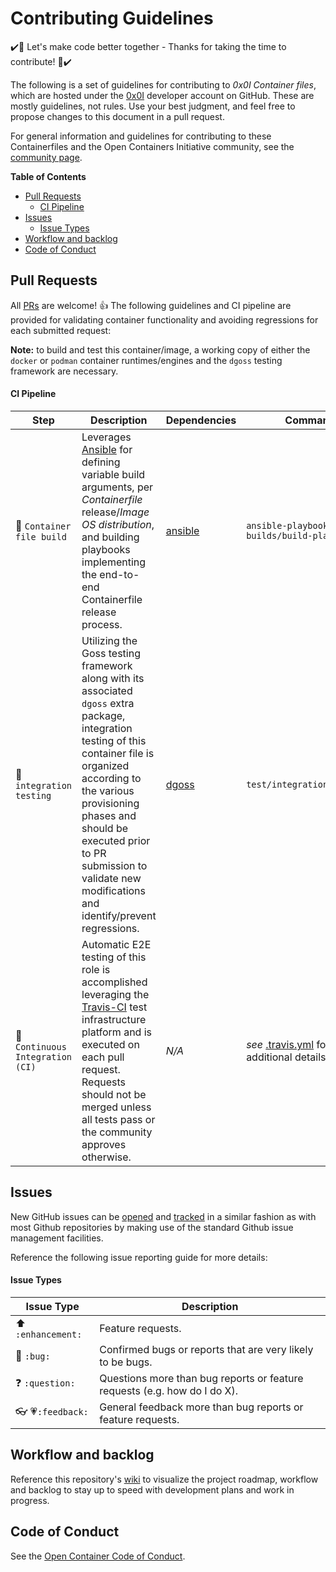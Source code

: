# Contributing Guidelines

:heavy_check_mark::tada: Let's make code better together - Thanks for taking the time to contribute! :tada::heavy_check_mark:

The following is a set of guidelines for contributing to *0x0I Container files*, which are hosted under the [0x0I](https://github.com/0x0I?tab=repositories) developer account on GitHub. These are mostly guidelines, not rules. Use your best judgment, and feel free to propose changes to this document in a pull request.

For general information and guidelines for contributing to these Containerfiles and the Open Containers Initiative community, see the [community page](https://www.opencontainers.org/community).

**Table of Contents**
  - [Pull Requests](#pull-requests)
      - [CI Pipeline](#ci-pipeline)
  - [Issues](#issues)
      - [Issue Types](#issue-types)
  - [Workflow and backlog](#workflow-and-backlog)
  - [Code of Conduct](#code-of-conduct)

## Pull Requests

All [PRs](https://github.com/0x0I/container-file-kafka/pulls) are welcome! :+1: The following guidelines and CI pipeline are provided for validating container functionality and avoiding regressions for each submitted request:

**Note:** to build and test this container/image, a working copy of either the `docker` or `podman` container runtimes/engines and the `dgoss` testing framework are necessary.

#### CI Pipeline

| Step | Description | Dependencies | Command |
| --- | --- | --- | --- |
| :construction: `Container file build` | Leverages [Ansible](https://docs.ansible.com/) for defining variable build arguments, per *Containerfile* release/*Image OS distribution*, and building playbooks implementing the end-to-end Containerfile release process. | [ansible](https://docs.ansible.com/ansible/latest/installation_guide/intro_installation.html) | `ansible-playbook builds/build-playbook.yml` |
| :wrench: `integration testing` | Utilizing the Goss testing framework along with its associated `dgoss` extra package, integration testing of this container file is organized according to the various provisioning phases and should be executed prior to PR submission to validate new modifications and identify/prevent regressions. | [dgoss](https://github.com/aelsabbahy/goss/tree/master/extras/dgoss) | `test/integration_tests.sh` |
| :traffic_light: `Continuous Integration (CI)` | Automatic E2E testing of this role is accomplished leveraging the [Travis-CI](https://travis-ci.com/0x0I/container-file-kafka) test infrastructure platform and is executed on each pull request. Requests should not be merged unless all tests pass or the community approves otherwise. | *N/A* | *see* [.travis.yml](https://github.com/0x0I/container-file-kafka/blob/master/.travis.yml) for additional details |

## Issues

New GitHub issues can be [opened](https://github.com/0x0I/container-file-kafka/issues/new) and [tracked](https://github.com/0x0I/container-file-kafka/issues) in a similar fashion as with most Github repositories by making use of the standard Github issue management facilities.

Reference the following issue reporting guide for more details:

#### Issue Types

| Issue Type | Description |
| --- | --- |
| :arrow_up: `:enhancement:` | Feature requests. |
| :bug: `:bug:` | Confirmed bugs or reports that are very likely to be bugs. |
| :question: `:question:` | Questions more than bug reports or feature requests (e.g. how do I do X). |
| :eyeglasses: :heartpulse:`:feedback:` | General feedback more than bug reports or feature requests. |

## Workflow and backlog

Reference this repository's [wiki](https://github.com/0x0I/container-file-kafka/wiki) to visualize the project roadmap, workflow and backlog to stay up to speed with development  plans and work in progress.

## Code of Conduct

See the [Open Container Code of Conduct](https://www.opencontainers.org/about/code-of-conduct).
